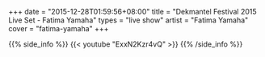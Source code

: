 +++
date = "2015-12-28T01:59:56+08:00"
title = "Dekmantel Festival 2015 Live Set - Fatima Yamaha"
types = "live show"
artist = "Fatima Yamaha"
cover = "fatima-yamaha"
+++

{{% side_info %}}
{{< youtube "ExxN2Kzr4vQ" >}}
{{% /side_info %}}

